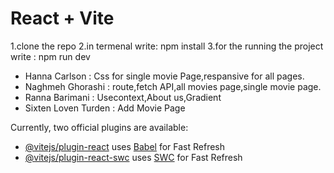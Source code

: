 # React + Vite
1.clone the repo
2.in termenal write:    npm install 
3.for the running the project write :    npm run dev

- Hanna Carlson : Css for single movie Page,respansive for all pages.
- Naghmeh Ghorashi : route,fetch API,all movies page,single movie page.
- Ranna Barimani : Usecontext,About us,Gradient
- Sixten Loven Turden : Add Movie Page







Currently, two official plugins are available:

- [@vitejs/plugin-react](https://github.com/vitejs/vite-plugin-react/blob/main/packages/plugin-react/README.md) uses [Babel](https://babeljs.io/) for Fast Refresh
- [@vitejs/plugin-react-swc](https://github.com/vitejs/vite-plugin-react-swc) uses [SWC](https://swc.rs/) for Fast Refresh
